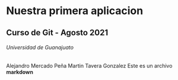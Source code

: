 # Nuestra primera aplicacion
## Curso de Git - Agosto 2021
###### Universidad de Guanajuato
Alejandro Mercado Peña 
Martin Tavera Gonzalez 
Este es un archivo **markdown**
